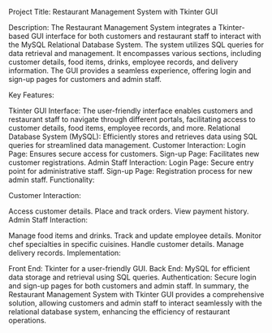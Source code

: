 Project Title: Restaurant Management System with Tkinter GUI

Description:
The Restaurant Management System integrates a Tkinter-based GUI interface for both customers and restaurant staff to interact with the MySQL Relational Database System. The system utilizes SQL queries for data retrieval and management. It encompasses various sections, including customer details, food items, drinks, employee records, and delivery information. The GUI provides a seamless experience, offering login and sign-up pages for customers and admin staff.

Key Features:

Tkinter GUI Interface: The user-friendly interface enables customers and restaurant staff to navigate through different portals, facilitating access to customer details, food items, employee records, and more.
Relational Database System (MySQL): Efficiently stores and retrieves data using SQL queries for streamlined data management.
Customer Interaction:
Login Page: Ensures secure access for customers.
Sign-up Page: Facilitates new customer registrations.
Admin Staff Interaction:
Login Page: Secure entry point for administrative staff.
Sign-up Page: Registration process for new admin staff.
Functionality:

Customer Interaction:

Access customer details.
Place and track orders.
View payment history.
Admin Staff Interaction:

Manage food items and drinks.
Track and update employee details.
Monitor chef specialties in specific cuisines.
Handle customer details.
Manage delivery records.
Implementation:

Front End: Tkinter for a user-friendly GUI.
Back End: MySQL for efficient data storage and retrieval using SQL queries.
Authentication: Secure login and sign-up pages for both customers and admin staff.
In summary, the Restaurant Management System with Tkinter GUI provides a comprehensive solution, allowing customers and admin staff to interact seamlessly with the relational database system, enhancing the efficiency of restaurant operations.
